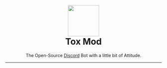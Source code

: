 <h1 align='center'><img src="https://toxmod.xyz/images/ToxModLogo.gif" height='100px' width='100px' />
 <br>
   Tox Mod
 <br>

</h1>
  <p align="center">The Open-Source <a href="https://toxmod.xyz/discord">Discord</a> Bot with a little bit of Attitude.</p>
</div>
<hr>

